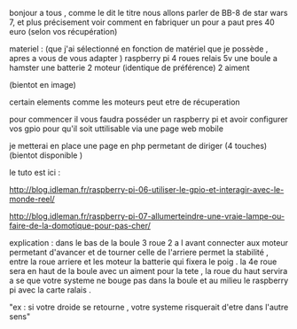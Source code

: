 

bonjour a tous , comme le dit le titre nous allons parler de BB-8 de star wars 7,
et plus précisement voir comment en fabriquer un pour a paut pres 40 euro (selon vos récupération)


materiel : (que j'ai sélectionné en fonction de matériel que je possède , apres a vous de vous adapter )
raspberry pi
4 roues
relais 5v
une boule a hamster
une batterie
2 moteur (identique de préférence)
2 aiment

(bientot en image)

certain elements comme les moteurs peut etre de récuperation

pour commencer il vous faudra posséder un raspberry pi et avoir configurer vos gpio pour qu'il soit uttilisable via une page web mobile

je metterai en place une page en php permetant de diriger (4 touches) (bientot disponible )

le tuto est ici :

http://blog.idleman.fr/raspberry-pi-06-utiliser-le-gpio-et-interagir-avec-le-monde-reel/

http://blog.idleman.fr/raspberry-pi-07-allumerteindre-une-vraie-lampe-ou-faire-de-la-domotique-pour-pas-cher/

explication :
dans le bas de la boule 3 roue 2 a l avant connecter aux moteur permetant d'avancer et de tourner celle de l'arriere permet la stabilité , entre la roue arriere et les moteur la batterie qui fixera le poig .
la 4e roue sera en haut de la boule avec un aiment pour la tete , la roue du haut servira a se que votre systeme ne bouge pas dans la boule et au milieu le raspberry pi avec la carte ralais .

"ex : si votre droide se retourne , votre systeme risquerait d'etre dans l'autre sens"
